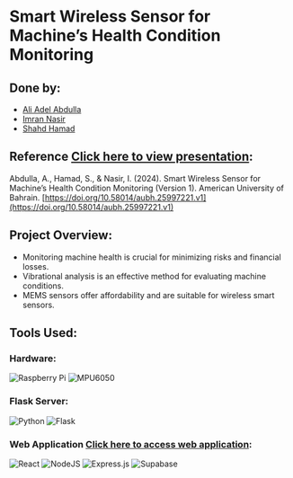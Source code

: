 # Smart Wireless Sensor for Machine’s Health Condition Monitoring

## Done by:
- [Ali Adel Abdulla](https://github.com/AliAdelAbdulla)
- [Imran Nasir](https://github.com/imrun10)
- [Shahd Hamad](https://github.com/Shahdhamadd)

## Reference [Click here to view presentation](https://www.canva.com/design/DAGBkkvdBTg/qTvsP044nI8AJt9UM_PMbw/view?utm_content=DAGBkkvdBTg&utm_campaign=designshare&utm_medium=link&utm_source=editor):
Abdulla, A., Hamad, S., & Nasir, I. (2024). Smart Wireless Sensor for Machine’s Health Condition Monitoring (Version 1). American University of Bahrain. [https://doi.org/10.58014/aubh.25997221.v1](https://doi.org/10.58014/aubh.25997221.v1)

## Project Overview:
- Monitoring machine health is crucial for minimizing risks and financial losses.
- Vibrational analysis is an effective method for evaluating machine conditions.
- MEMS sensors offer affordability and are suitable for wireless smart sensors.

## Tools Used:
### Hardware:
![Raspberry Pi](https://img.shields.io/badge/Raspberry%20Pi-%23C51A4A.svg?style=for-the-badge&logo=raspberry%20pi&logoColor=white) 
![MPU6050](https://img.shields.io/badge/MPU6050-%230A0A0A.svg?style=for-the-badge)

### Flask Server:
![Python](https://img.shields.io/badge/python-%2314354C.svg?style=for-the-badge&logo=python&logoColor=white) 
![Flask](https://img.shields.io/badge/Flask-%23000.svg?style=for-the-badge&logo=flask&logoColor=white)

### Web Application [Click here to access web application](https://project-machine-health-monitoring.github.io/capstone/):
![React](https://img.shields.io/badge/react-%2320232a.svg?style=for-the-badge&logo=react&logoColor=%2361DAFB) 
![NodeJS](https://img.shields.io/badge/node.js-6DA55F?style=for-the-badge&logo=node.js&logoColor=white) 
![Express.js](https://img.shields.io/badge/express.js-%23404d59.svg?style=for-the-badge&logo=express&logoColor=%2361DAFB) 
![Supabase](https://img.shields.io/badge/Supabase-3ECF8E?style=for-the-badge&logo=supabase&logoColor=white) 
